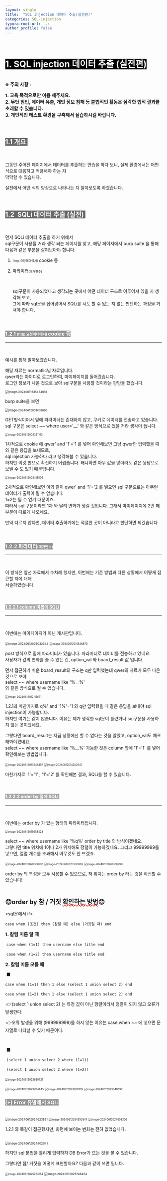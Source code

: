 ```yaml
---
layout: single
title:  "SQL injection 데이터 추출(실전편)"
categories: SQL-injection
typora-root-url: ..\
author_profile: false
---
```


<br>

# <span style="background:#000000; color:#ffffff">1. SQL injection 데이터 추출 (실전편)</span>

<br><span style='font-weight:bold; font-size:15px'> ※ 주의 사항 :</span>   

<span style='font-weight:bold; font-size:15px'>1. 교육 목적으로만 이용 해주세요.</span><br>
<span style='font-weight:bold; font-size:15px'>2. 무단 침입, 데이터 유출, 개인 정보 침해 등 불법적인 활동은 심각한 법적 결과를 초래할 수 있습니다.</span><br>
<span style='font-weight:bold; font-size:15px'>3.  개인적인 테스트 환경을 구축해서 실습하시길 바랍니다. </span>

<br>

## <span style="background:#696969; color:#ffffff">1.1 개요 </span>

<br>

그동안 주어진 페이지에서 데이터를 추출하는 연습을 하다 보니, 실제 환경에서는 어떤 식으로 대응하고 적용해야 하는 지  
막막할 수 있습니다.

실전에서 어떤 식의 양상으로 나타나는 지 알아보도록 하겠습니다.

<br>

## <span style="background:#696969; color:#ffffff">1.2  SQLi 데이터 추출 (실전) </span>

<br>

먼저 SQLi 데이터 추출을 하기 위해서   
sql구문이 사용될 거라 생각 되는 페이지를 찾고,  해당 페이지에서 burp suite 을 통해 다음과 같은 부분을 살펴보아야 합니다.

1. <span style="font-size:70%">(http 요청헤더에서) </span>cookie 등

2. 파라미터<span style="font-size:70%">(매개변수)</span>

   <br>

   sql구문이 사용되었다고 생각되는 곳에서 어떤 데이터 구조로 이루어져 있을 지  생각해 보고,   
   그에 따라 sql문을 집어넣어서 SQLi를 시도 할 수 있는 지 없는 판단하는 과정을 거쳐야 합니다.

<br>

### <span style="background:#909090; color:#ffffff">1.2.1 <span style="font-size:70%">(http 요청헤더에서) </span>cookie 등</span>

***

<br>

예시를 통해 알아보겠습니다.

해당 자료는 normatlic님 자료입니다.  
qwer라는 아이디로 로그인하여, 마이페이지를 들어갔습니다.  
로그인 정보가 나온 것으로 보아 sql구문을 사용할 것이라는 판단을 했습니다.

<img src="/images/2024-06-09-SQLinjection24/image-20240611235454618.png" alt="image-20240611235454618" style="zoom:67%;" />

burp suite을 보면

<img src="/images/2024-06-09-SQLinjection24/image-20240612001708895.png" alt="image-20240612001708895" style="zoom:67%;" />

GET방식이어서 밑에 파라미터는 존재하지 않고, 쿠키로 데이터를 전송하고 있습니다.  
sql 구문은 select ~~ where user='__' 와 같은 방식으로 했을 거라 생각이 듭니다.  

<img src="/images/2024-06-09-SQLinjection24/image-20240612002331193.png" alt="image-20240612002331193" style="zoom:60%;" />

1차적으로 cookie 에  qwer' and '1'='1 를 넣어 확인해보면 그냥 qwer만 입력했을 때와 같은 응답을 보내므로,  
sql injection 가능하다 라고 생각해볼 수 있습니다.   
하지만 이것 만으로 확신하기 어렵습니다. 왜냐하면 아무 값을 넣더라도 같은 응답으로 보낼 수 도 있기 때문입니다.

<img src="/images/2024-06-09-SQLinjection24/image-20240612002418509.png" alt="image-20240612002418509" style="zoom:60%;" />

2차적으로 확인해보면 이와 같이 qwer' and '1'='2 를 넣으면 sql 구문으로는 아무런 데이터가 출력이 될 수 없습니다.   
1=2는 될 수 없기 때문이죠.   
따라서 sql 구문이라면 1차 와 달리 변화가 생길 것입니다.  그래서 마이페이지에 2번 째 부분이 다르게 나오네요. 

만약 다르지 않다면, 데이터 추출하기에는 적절한 곳이 아니라고 판단하면 되겠습니다.

<br>

### <span style="background:#909090; color:#ffffff">1.2.2 파라미터<span style="font-size:70%">(매개변수)</span></span>

***

<br>

이 방식은 앞선 자료에서 수차례 했지만, 이번에는 기존 방법과 다른 상황에서 어떻게 접근할 지에 대해  
서술하였습니다.

<br>

#### <span style="background:#A9A9A9; color:#ffffff">1.2.2.1 column 이름에 SQLi </span> 

***

<br>

이번에는 마이페이지가 아닌 게시판입니다.

<img src="/images/2024-06-09-SQLinjection24/image-20240612005032344.png" alt="image-20240612005032344" style="zoom:67%;" />

<img src="/images/2024-06-09-SQLinjection24/image-20240612010846870.png" alt="image-20240612010846870" style="zoom:60%;" />

post 방식으로 밑에 파라미터가 있습니다. 파라미터로 데이터를 전송하고 있네요.  
사용자가 값의 변화를 줄 수 있는 건, option_val 와 board_result 값 입니다.

먼저 접근하기 쉬운 board_result의 구조는 q만 입력했는데 qwer의 자료가 모두 나온 것으로 보아.   
select ~~ where username like '%__%'    
와 같은 방식으로 될 수 있습니다. 

<img src="/images/2024-06-09-SQLinjection24/image-20240612012115671.png" alt="image-20240612012115671" style="zoom:60%;"/>

1.2.1과 마찬가지로 q%' and '1%'='1 와 q만 입력했을 때 같은 응답을 보내야 sql injection이 가능합니다.  
하지만 여기는 같지 않습니다. 이유는 제가 생각한 sql문이 틀렸거나 sql구문을 사용하지 않는 곳이겠네요. 

그렇다면  board_result는 지금 상황에선 할 수 없다는 것을 알았고, option_val도 체크해봐야겠네요.   
select ~~ where username like '%__%'  가능한 것은 column 앞에 '1'='1' 를 넣어 확인해보는 방법입니다.

<img src="/images/2024-06-09-SQLinjection24/image-20240612013948457.png" alt="image-20240612013948457" style="zoom:60%;" />

<img src="/images/2024-06-09-SQLinjection24/image-20240612014202947.png" alt="image-20240612014202947" style="zoom:60%;" />

마찬가지로 '1'='1' , '1'='2' 를 확인해본 결과, SQLi를 할 수 있습니다.

<br>

#### <span style="background:#A9A9A9; color:#ffffff">1.2.2.2 order by 절에 SQLi </span>

***

<br>

이번에는 order by 가 있는 형태의 파라미터입니다. 

<img src="/images/2024-06-09-SQLinjection24/image-20240612015658428.png" alt="image-20240612015658428" style="zoom:60%;" />

select ~~ where username like '%q%' order by title 의 방식이겠네요.  
그렇다면 title 위치에 1이나 2가 위치해도 정렬이 가능하겠네요. 그리고 99999999를 넣으면, 컬럼 개수를 초과해서 아무것도 안 뜨겠죠.

<img src="/images/2024-06-09-SQLinjection24/image-20240612020308951.png" alt="image-20240612020308951" style="zoom:60%;" />

<img src="/images/2024-06-09-SQLinjection24/image-20240612020330969.png" alt="image-20240612020330969" style="zoom:60%;" />

<img src="/images/2024-06-09-SQLinjection24/image-20240612020358990.png" alt="image-20240612020358990" style="zoom:60%;" />

order by 의 특성을 모두 사용할 수 있으므로, 저 위치는 order by 라는 것을 확신할 수 있습니다! 

<br>

<span style='font-weight:bold; font-size:20px'>😊order by 참 / 거짓 <span style='text-decoration: red wavy underline'>확인하는 방법</span>😊</span>

<sql문에서 if>

​	`case when (조건) then (참일 때) else (거짓일 때) end`

<span style='font-weight:bold; font-size:15px'>1. 칼럼 이름 알 때</span>

​	`case when (1=1) then username else title end`

​	`case when (1=2) then username else title end`

<span style='font-weight:bold; font-size:15px'>2. 칼럼 이름 모를 때</span>

​	■ 

​	`case when (1=1) then 1 else (select 1 union select 2) end`

​	`case when (1=2) then 1 else (select 1 union select 2) end`

​	👉(select 1 union select 2) 는 특정 값이 아닌 행렬이라서 정렬이 되지 않고 오류가 발생한다.

​	👉오류 발생을 위해 (999999999)를 하지 않는 이유는 case when ~~ 에 넣으면 문자열로 나타날 수 있기 때문이다.

​	<br>

​	■

​	`(select 1 union select 2 where (1=1))`

​	`(select 1 union select 2 where (1=2))`

​	<img src="/images/2024-06-09-SQLinjection24/image-20240612023630721.png" alt="image-20240612023630721" style="zoom:60%;" />

<img src="/images/2024-06-09-SQLinjection24/image-20240612023704445.png" alt="image-20240612023704445" style="zoom:60%;" />

<img src="/images/2024-06-09-SQLinjection24/image-20240612023808159.png" alt="image-20240612023808159" style="zoom:60%;" />

<img src="/images/2024-06-09-SQLinjection24/image-20240612023848692.png" alt="image-20240612023848692" style="zoom:60%;" />

<br>

### <span style="background:#909090; color:#ffffff">(+) Error 유발해서 SQLi</span>

<br>

<img src="/images/2024-06-09-SQLinjection24/image-20240612024623821.png" alt="image-20240612024623821" style="zoom:67%;" />

<img src="/images/2024-06-09-SQLinjection24/image-20240612024550344.png" alt="image-20240612024550344" style="zoom:60%;" />

<img src="/images/2024-06-09-SQLinjection24/image-20240612024658306.png" alt="image-20240612024658306" style="zoom:60%;" />

1.2.1 와 똑같이 접근했지만, 화면에 보이는 변화는 전혀 없었습니다. 

<br>

<img src="/images/2024-06-09-SQLinjection24/image-20240612024902041.png" alt="image-20240612024902041" style="zoom:67%;" />

하지만 sql 문법을 틀리게 입력하자 DB Error가 뜨는 것을 볼 수 있습니다.

그렇다면 참/ 거짓을 어떻게 표현할까요? 다음과 같이 쓰면 됩니다.

<img src="/images/2024-06-09-SQLinjection24/image-20240612025723164.png" alt="image-20240612025723164" style="zoom:60%;" />

<img src="/images/2024-06-09-SQLinjection24/image-20240612025746454.png" alt="image-20240612025746454" style="zoom:67%;" />
